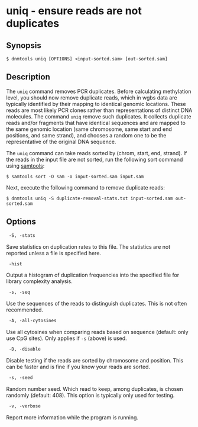 # uniq - ensure reads are not duplicates

## Synopsis
```shell
$ dnmtools uniq [OPTIONS] <input-sorted.sam> [out-sorted.sam]
```

## Description

The `uniq` command removes PCR duplicates. Before calculating
methylation level, you should now remove duplicate reads, which in
wgbs data are typically identified by their mapping to identical
genomic locations. These reads are most likely PCR clones rather than
representations of distinct DNA molecules. The command `uniq` remove
such duplicates. It collects duplicate reads and/or fragments that
have identical sequences and are mapped to the same genomic location
(same chromosome, same start and end positions, and same strand), and
chooses a random one to be the representative of the original DNA
sequence.

The `uniq` command can take reads sorted by (chrom, start, end,
strand). If the reads in the input file are not sorted, run the
following sort command using [samtools](https://samtools.github.io):

```shell
$ samtools sort -O sam -o input-sorted.sam input.sam
```

Next, execute the following command to remove duplicate reads:

```shell
$ dnmtools uniq -S duplicate-removal-stats.txt input-sorted.sam out-sorted.sam
```

## Options

```txt
 -S, -stats
```
Save statistics on duplication rates to this file. The statistics are not
reported unless a file is specified here.

```txt
 -hist
```
Output a histogram of duplication frequencies into the specified file
for library complexity analysis.

```txt
 -s, -seq
```
Use the sequences of the reads to distinguish duplicates. This is not
often recommended.

```txt
 -A, -all-cytosines
```
Use all cytosines when comparing reads based on sequence (default:
only use CpG sites). Only applies if `-s` (above) is used.

```txt
 -D, -disable
```
Disable testing if the reads are sorted by chromosome and
position. This can be faster and is fine if you know your reads are
sorted.

```txt
 -s, -seed
```
Random number seed. Which read to keep, among duplicates, is chosen
randomly (default: 408). This option is typically only used for
testing.

```txt
 -v, -verbose
```
Report more information while the program is running.
